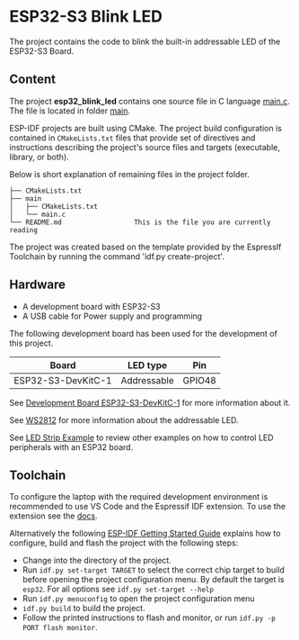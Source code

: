 # ESP32-S3 Blink LED

The project contains the code to blink the built-in addressable LED of the ESP32-S3 Board. 


## Content

The project **esp32_blink_led** contains one source file in C language [main.c](main/main.c). The file is located in folder [main](main).

ESP-IDF projects are built using CMake. The project build configuration is contained in `CMakeLists.txt`
files that provide set of directives and instructions describing the project's source files and targets
(executable, library, or both). 

Below is short explanation of remaining files in the project folder.

```
├── CMakeLists.txt
├── main
│   ├── CMakeLists.txt
│   └── main.c
└── README.md                  This is the file you are currently reading
```

The project was created based on the template provided by the EspressIf Toolchain by running the command 'idf.py create-project'.


## Hardware

* A development board with ESP32-S3
* A USB cable for Power supply and programming

The following development board has been used for the development of this project.

| Board                | LED type             | Pin                  |
| -------------------- | -------------------- | -------------------- |
| ESP32-S3-DevKitC-1   | Addressable          | GPIO48               |

See [Development Board ESP32-S3-DevKitC-1](https://docs.espressif.com/projects/esp-idf/en/latest/esp32s3/hw-reference/esp32s3/user-guide-devkitc-1.html) for more information about it.

See [WS2812](http://www.world-semi.com/Certifications/WS2812B.html) for more information about the addressable LED.

See [LED Strip Example](https://github.com/espressif/esp-idf/tree/master/examples/peripherals/rmt/led_strip) to review other examples on how to control LED peripherals with an ESP32 board.


## Toolchain

To configure the laptop with the required development environment is recommended to use VS Code and the Espressif IDF extension. To use the extension see the [docs](https://github.com/espressif/vscode-esp-idf-extension/blob/HEAD/docs/ONBOARDING.md).



Alternatively the following [ESP-IDF Getting Started Guide](https://idf.espressif.com/) explains how to configure, build and flash the project with the following steps:

* Change into the directory of the project.
* Run `idf.py set-target TARGET` to select the correct chip target to build before opening the project configuration menu. By default the target is `esp32`. For all options see `idf.py set-target --help`
* Run `idf.py menuconfig` to open the project configuration menu
* `idf.py build` to build the project.
* Follow the printed instructions to flash and monitor, or run `idf.py -p PORT flash monitor`.


